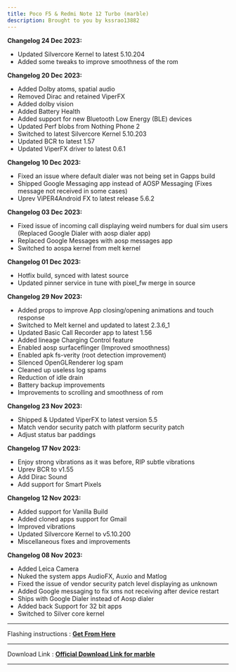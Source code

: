 ```yaml
---
title: Poco F5 & Redmi Note 12 Turbo (marble)
description: Brought to you by kssrao13882
---
```


<b>Changelog 24 Dec 2023:</b>
- Updated Silvercore Kernel to latest 5.10.204 
- Added some tweaks to improve smoothness of the rom

<b>Changelog 20 Dec 2023:</b>
- Added Dolby atoms, spatial audio 
- Removed Dirac and retained ViperFX 
- Added dolby vision
- Added Battery Health
- Added support for new Bluetooth Low Energy (BLE) devices
- Updated Perf blobs from Nothing Phone 2
- Switched to latest Silvercore Kernel 5.10.203 
- Updated BCR to latest 1.57
- Updated ViperFX driver to latest 0.6.1

<b>Changelog 10 Dec 2023:</b>
- Fixed an issue where default dialer was not being set in Gapps build
- Shipped Google Messaging app instead of AOSP Messaging (Fixes message not received in some cases)
- Uprev ViPER4Android FX to latest release 5.6.2

<b>Changelog 03 Dec 2023:</b>
- Fixed issue of incoming call displaying weird numbers for dual sim users (Replaced Google Dialer with aosp dialer app) 
- Replaced Google Messages with aosp messages app
- Switched to aospa kernel from melt kernel

<b>Changelog 01 Dec 2023:</b>
- Hotfix build, synced with latest source
- Updated pinner service in tune with pixel_fw merge in source

<b>Changelog 29 Nov 2023:</b>
- Added props to improve App closing/opening animations and touch response
- Switched to Melt kernel and updated to latest 2.3.6_1
- Updated Basic Call Recorder app to latest 1.56
- Added lineage Charging Control feature
- Enabled aosp surfaceflinger (Improved smoothness)
- Enabled apk fs-verity (root detection improvement)
- Silenced OpenGLRenderer log spam
- Cleaned up useless log spams
- Reduction of idle drain
- Battery backup improvements
- Improvements to scrolling and smoothness of rom

<b>Changelog 23 Nov 2023:</b>
- Shipped & Updated ViperFX to latest version 5.5
- Match vendor security patch with platform security patch
- Adjust status bar paddings

<b>Changelog 17 Nov 2023:</b>
- Enjoy strong vibrations as it was before, RIP subtle vibrations
- Uprev BCR to v1.55
- Add Dirac Sound
- Add support for Smart Pixels

<b>Changelog 12 Nov 2023:</b>
- Added support for Vanilla Build
- Added cloned apps support for Gmail
- Improved vibrations 
- Updated Silvercore Kernel to v5.10.200
- Miscellaneous fixes and improvements

<b>Changelog 08 Nov 2023:</b>
- Added Leica Camera
- Nuked the system apps AudioFX, Auxio and Matlog
- Fixed the issue of vendor security patch level displaying as unknown
- Added Google messaging to fix sms not receiving after device restart
- Ships with Google Dialer instead of Aosp dialer
- Added back Support for 32 bit apps
- Switched to Silver core kernel

----
Flashing instructions : [**Get From Here**](marble_inst.md)

----
Download Link : [**Official Download Link for marble**](https://sourceforge.net/projects/projectmatrixx/files/Android-14/marble/)

----
